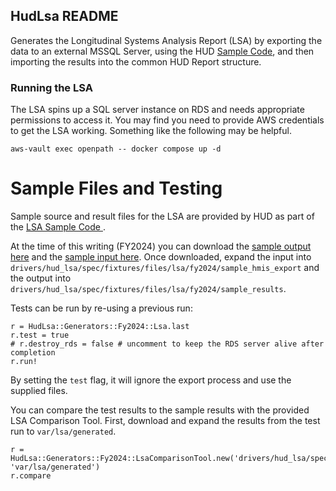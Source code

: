 ## HudLsa README

Generates the Longitudinal Systems Analysis Report (LSA) by exporting the data to an external MSSQL Server, using the HUD [Sample Code](https://github.com/HMIS/LSASampleCode), and then importing the results into the common HUD Report structure.

### Running the LSA

The LSA spins up a SQL server instance on RDS and needs appropriate permissions to access it.  You may find you need to provide AWS credentials to get the LSA working.  Something like the following may be helpful.

```
aws-vault exec openpath -- docker compose up -d
```

# Sample Files and Testing
Sample source and result files for the LSA are provided by HUD as part of the [LSA Sample Code ](https://github.com/HMIS/LSASampleCode).

At the time of this writing (FY2024) you can download the [sample output here](https://github.com/HMIS/LSASampleCode/blob/master/Sample%20Data/Sample%20LSA%20Output.zip) and the [sample input here](https://github.com/HMIS/LSASampleCode/blob/master/Sample%20Data/Sample%20HMIS%20Data.zip).  Once downloaded, expand the input into `drivers/hud_lsa/spec/fixtures/files/lsa/fy2024/sample_hmis_export` and the output into `drivers/hud_lsa/spec/fixtures/files/lsa/fy2024/sample_results`.

Tests can be run by re-using a previous run:
```
r = HudLsa::Generators::Fy2024::Lsa.last
r.test = true
# r.destroy_rds = false # uncomment to keep the RDS server alive after completion
r.run!
```

By setting the `test` flag, it will ignore the export process and use the supplied files.

You can compare the test results to the sample results with the provided LSA Comparison Tool.  First, download and expand the results from the test run to `var/lsa/generated`.

```
r = HudLsa::Generators::Fy2024::LsaComparisonTool.new('drivers/hud_lsa/spec/fixtures/files/lsa/fy2024/sample_results', 'var/lsa/generated')
r.compare
```

